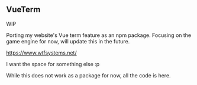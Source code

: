 ## VueTerm

WIP

Porting my website's Vue term feature as an npm package.
Focusing on the game engine for now, will update this in the future.

https://www.wtfsystems.net/

I want the space for something else :p

While this does not work as a package for now, all the code is here.
